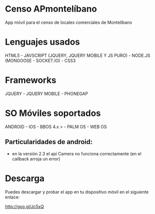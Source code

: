 Censo APmontelíbano
===================

App móvil para el censo de locales comerciales de Montelíbano








Lenguajes usados
================

HTML5 - JAVSCRIPT (JQUERY, JQUERY MOBILE Y JS PURO) - NODE.JS (MONGOOSE - SOCKET.IO) - CSS3



Frameworks
==========

JQUERY - JQUERY MOBILE - PHONEGAP




SO Móviles soportados
=====================

ANDROID - IOS - BBOS 4.x > - PALM OS - WEB OS 



Particularidades de android:
----------------------------

* en la versión 2.3 el api Camera no funciona correctamente (en el callback arroja un error)




Descarga
========

Puedes descargar y probar el app en tu dispositivo móvil en el siguiente enlace:

http://goo.gl/Jc5xQ

